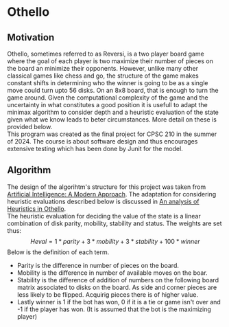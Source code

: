# Othello

## Motivation
Othello, sometimes referred to as Reversi, is a two player board game where the goal of each player is two maximize their number of pieces on the board an minimize their opponents. However, unlike many other classical games like chess and go, the structure of the game makes constant shifts in determining who the winner is going to be as a single move could turn upto 56 disks. On an 8x8 board, that is enough to turn the game around. Given the computational complexity of the game and the uncertainty in what constitutes a good position it is usefull to adapt the minimax algorithm to consider depth and a heuristic evaluation of the state given what we know leads to beter circumstances. More detail on these is provided below. <br /> 
This program was created as the final project for CPSC 210 in the summer of 2024. The course is about software design and thus encourages extensive testing which has been done by Junit for the model.

## Algorithm
The design of the algorihtm's structure for this project was taken from <a href="https://people.engr.tamu.edu/guni/csce421/files/AI_Russell_Norvig.pdf"> Artificial Intelligence: A Modern Approach</a>. The adaptation for considering heuristic evaluations described below is discussed in <a href="https://courses.cs.washington.edu/courses/cse573/04au/Project/mini1/RUSSIA/Final_Paper.pdf"> An analysis of Heuristics in Othello</a>. <br />
The heuristic evaluation for deciding the value of the state is a linear combination of disk parity, mobility, stability and status. The weights are set thus:
$$ \begin{equation} Heval = 1*parity + 3*mobility + 3*stability + 100*winner
\end{equation}$$
Below is the definition of each term.
- Parity is the difference in number of pieces on the board.
- Mobility is the difference in number of available moves on the boar.
- Stability is the difference of addition of numbers on the following board matrix associated to disks on the board. As side and corner pieces are less likely to be flipped. Acquirig pieces there is of higher value.
- Lastly winner is 1 if the bot has won, 0 if it is a tie or game isn't over and -1 if the player has won. (It is assumed that the bot is the maximizing player)


